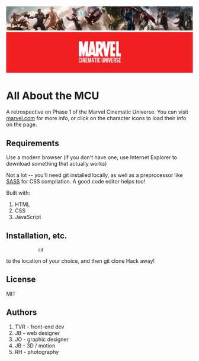 ![Phase One of the MCU](/marvel_banner.png "MCU Phase 1")

# All About the MCU
A retrospective on Phase 1 of the Marvel Cinematic Universe. You can visit [marvel.com](https://www.marvel.com/) for more info, or click on the character icons to load their info on the page. 

## Requirements
Use a modern browser (if you don't have one, use Internet Explorer to download something that actually works) 

Not a lot -- you'll need git installed locally, as well as a preprocessor like [SASS](https://sass-lang.com/) for CSS compilation. A good code editor helps too!

Built with: 
1. HTML
2. CSS 
3. JavaScript

## Installation, etc. 
				cd
 to the location of your choice, and then 
				git clone
Hack away! 

## License
MIT

## Authors 
1. TVR - front-end dev
2. JB - web designer
3. JO - graphic designer
4. JB - 3D / motion
5. RH - photography 

